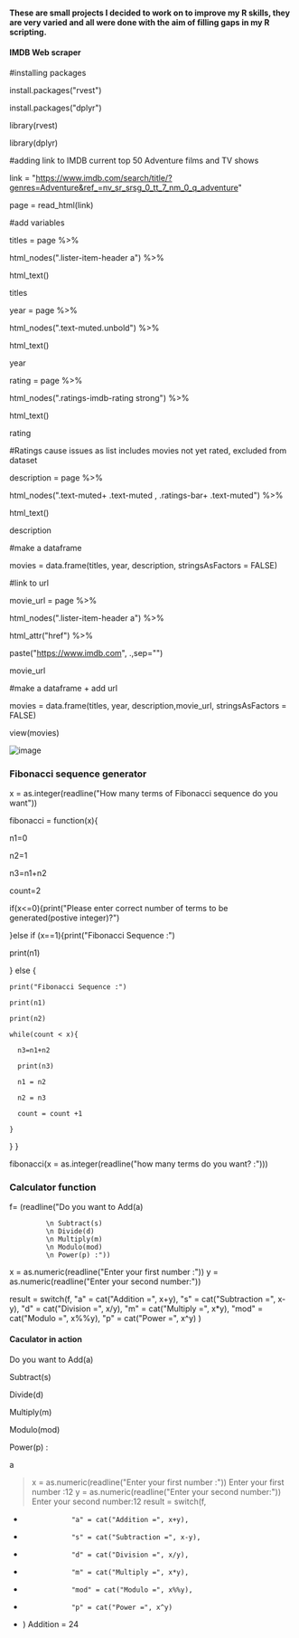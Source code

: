 #### These are small projects I decided to work on to improve my R skills, they are very varied and all were done with the aim of filling gaps in my R scripting.

#### IMDB Web scraper

#installing packages

install.packages("rvest")

install.packages("dplyr")

library(rvest)

library(dplyr)

#adding link to IMDB current top 50 Adventure films and TV shows

link = "https://www.imdb.com/search/title/?genres=Adventure&ref_=nv_sr_srsg_0_tt_7_nm_0_q_adventure"

page = read_html(link)

#add variables

titles = page %>%

  html_nodes(".lister-item-header a") %>% 
  
  html_text()

titles

year = page %>%

  html_nodes(".text-muted.unbold") %>%
  
  html_text()

year

rating = page %>%

  html_nodes(".ratings-imdb-rating strong") %>%
  
  html_text()
  
rating

#Ratings cause issues as list includes movies not yet rated, excluded from dataset

description = page %>%

  html_nodes(".text-muted+ .text-muted , .ratings-bar+ .text-muted") %>%
  
  html_text()
  
description

#make a dataframe

movies = data.frame(titles, year, description, stringsAsFactors = FALSE)

#link to url

movie_url = page %>%

  html_nodes(".lister-item-header a") %>%
  
  html_attr("href") %>%
  
  paste("https://www.imdb.com", .,sep="")
  
movie_url

#make a dataframe + add url

movies = data.frame(titles, year, description,movie_url, stringsAsFactors = FALSE)

view(movies)

![image](https://github.com/dylanpriceginno/Dylans-Rscripting-Projects/assets/85695465/afca8c60-105f-4ed5-979a-02e6d526aaf6)




### Fibonacci sequence generator

x = as.integer(readline("How many terms of Fibonacci sequence do you want"))

fibonacci = function(x){

n1=0

n2=1

n3=n1+n2

count=2

if(x<=0){print("Please enter correct number of terms to be generated(postive integer)?")

  }else if (x==1){print("Fibonacci Sequence :")
  
print(n1)

  } else {
  
    print("Fibonacci Sequence :")
    
    print(n1)
    
    print(n2)
    
    while(count < x){
    
      n3=n1+n2
      
      print(n3)
      
      n1 = n2
      
      n2 = n3
      
      count = count +1
      
    }
  } 
}

fibonacci(x = as.integer(readline("how many terms do you want? :")))

### Calculator function

f= (readline("Do you want to Add(a)

             \n Subtract(s)
             \n Divide(d)
             \n Multiply(m)
             \n Modulo(mod)
             \n Power(p) :"))

x = as.numeric(readline("Enter your first number :"))
y = as.numeric(readline("Enter your second number:"))


result = switch(f, 
                "a" = cat("Addition =", x+y),
                "s" = cat("Subtraction =", x-y),
                "d" = cat("Division =", x/y),
                "m" = cat("Multiply =", x*y),
                "mod" = cat("Modulo =", x%%y),
                "p" = cat("Power =", x^y)
)

#### Caculator in action
Do you want to Add(a)
             
 Subtract(s)
             
 Divide(d)
             
 Multiply(m)
             
 Modulo(mod)
             
 Power(p) :
 
 a
 
> x = as.numeric(readline("Enter your first number :"))
Enter your first number :12
> y = as.numeric(readline("Enter your second number:"))
Enter your second number:12
> result = switch(f, 
+                 "a" = cat("Addition =", x+y),
+                 "s" = cat("Subtraction =", x-y),
+                 "d" = cat("Division =", x/y),
+                 "m" = cat("Multiply =", x*y),
+                 "mod" = cat("Modulo =", x%%y),
+                 "p" = cat("Power =", x^y)
+ )
Addition = 24

